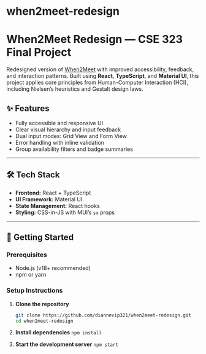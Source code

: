 # when2meet-redesign
# When2Meet Redesign — CSE 323 Final Project

Redesigned version of [When2Meet](https://www.when2meet.com) with improved accessibility, feedback, and interaction patterns. Built using **React**, **TypeScript**, and **Material UI**, this project applies core principles from Human-Computer Interaction (HCI), including Nielsen’s heuristics and Gestalt design laws.

## ✨ Features
- Fully accessible and responsive UI
- Clear visual hierarchy and input feedback
- Dual input modes: Grid View and Form View
- Error handling with inline validation
- Group availability filters and badge summaries

---

## 🛠️ Tech Stack
- **Frontend:** React + TypeScript
- **UI Framework:** Material UI
- **State Management:** React hooks
- **Styling:** CSS-in-JS with MUI’s `sx` props

---

## 🚀 Getting Started

### Prerequisites
- Node.js (v18+ recommended)
- npm or yarn

### Setup Instructions

1. **Clone the repository**
   ```bash
   git clone https://github.com/diannevip321/when2meet-redesign.git
   cd when2meet-redesign

2. **Install dependencies**
    ```npm install```

3. **Start the development server**
    ```npm start```